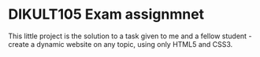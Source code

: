 # DIKULT105 Exam assignmnet

This little project is the solution to a task given to me and a fellow student - create a dynamic website on any topic, using only HTML5 and CSS3.
